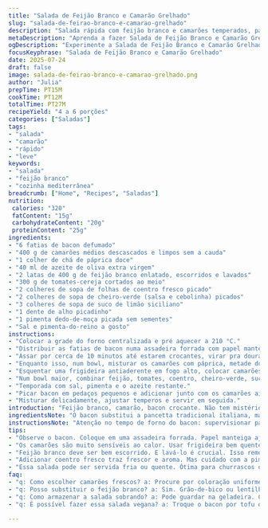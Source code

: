 ```yaml
---
title: "Salada de Feijão Branco e Camarão Grelhado"
slug: "salada-de-feirao-branco-e-camarao-grelhado"
description: "Salada rápida com feijão branco e camarões temperados, pancetta crocante substituída por bacon, toque de limão siciliano e coentro fresco para leveza. Utiliza menos óleo, pimenta dedo-de-moça no lugar do piment d’Espelette. Combina sabores mediterrâneos com o frescor brasileiro. Fácil de preparar em 25 minutos, rende 4 a 6 porções, sem glúten, lactose ou ovos. Ideal para refeições leves e nutritivas com proteínas magras e fibras."
metaDescription: "Aprenda a fazer Salada de Feijão Branco e Camarão Grelhado. Prato leve, nutritivo e saboroso. Pronto em 25 minutos."
ogDescription: "Experimente a Salada de Feijão Branco e Camarão Grelhado. Sabor mediterrâneo e frescor brasileiro em cada garfada."
focusKeyphrase: "Salada de Feijão Branco e Camarão Grelhado"
date: 2025-07-24
draft: false
image: salada-de-feirao-branco-e-camarao-grelhado.png
author: "Julia"
prepTime: PT15M
cookTime: PT12M
totalTime: PT27M
recipeYield: "4 a 6 porções"
categories: ["Saladas"]
tags:
- "salada"
- "camarão"
- "rápido"
- "leve"
keywords:
- "salada"
- "feijão branco"
- "cozinha mediterrânea"
breadcrumb: ["Home", "Recipes", "Saladas"]
nutrition: 
 calories: "320"
 fatContent: "15g"
 carbohydrateContent: "20g"
 proteinContent: "25g"
ingredients:
- "6 fatias de bacon defumado"
- "400 g de camarões médios descascados e limpos sem a cauda"
- "1 colher de chá de páprica doce"
- "40 ml de azeite de oliva extra virgem"
- "2 latas de 400 g de feijão branco enlatado, escorridos e lavados"
- "300 g de tomates-cereja cortados ao meio"
- "2 colheres de sopa de folhas de coentro fresco picado"
- "2 colheres de sopa de cheiro-verde (salsa e cebolinha) picados"
- "3 colheres de sopa de suco de limão siciliano"
- "1 dente de alho picadinho"
- "1 pimenta dedo-de-moça picada sem sementes"
- "Sal e pimenta-do-reino a gosto"
instructions:
- "Colocar a grade do forno centralizada e pré aquecer a 210 °C."
- "Distribuir as fatias de bacon numa assadeira forrada com papel manteiga."
- "Assar por cerca de 10 minutos até estarem crocantes, virar pra dourar mais uniforme."
- "Enquanto isso, num bowl, misturar os camarões com páprica, metade do azeite, sal e pimenta."
- "Esquentar uma frigideira antiaderente em fogo alto, colocar camarões e grelhar de 2 a 3 min de cada lado, até mudarem de cor."
- "Num bowl maior, combinar feijão, tomates, coentro, cheiro-verde, suco do limão, alho e pimenta dedo-de-moça."
- "Temporada com sal, pimenta e o azeite restante."
- "Picar bacon em pedaços pequenos e adicionar junto com os camarões ainda quentes à salada."
- "Misturar delicadamente, ajustar temperos e servir em seguida."
introduction: "Feijão branco, camarão, bacon crocante. Não tem mistério. Rapidinho fica pronto. Frio ou quente, cabe bem no almoço ou janta. Valor proteico bom, fibra e sabor que curte todo mundo. Páprica mistura com toque de limão. Pimenta dedo-de-moça corta a doçura do tomate e do feijão. Um prato que traz o frescor da erva brasileira junto com a pegada mediterrânea do azeite e do vinagre. Equilibrado. Leve para dias quentes ou pra quem quer comer algo mais natural. Fácil de fazer, pouco ingrediente, gasto moderado. Serve a família ou convidados. Presença garantida em almoços práticos, parrillas ou bate papo com cerveja gelada. Achou complicado? Nem tanto, aqui o segredo é só pegar o jeito de grelhar o camarão e deixar bacon crocante. O resto é combinar, ajustar sal e pronto."
ingredientsNote: "O bacon substitui a pancetta tradicional italiana, mais fácil de achar em supermercados brasileiros e com sabor marcante e defumado. As quantidades foram ajustadas para dar equilíbrio no prato, evitando excesso de gordura. A pimenta dedo-de-moça traz calor e frescor típico da cozinha brasileira, substituindo o piment d’Espelette francês. O limão siciliano no lugar do vinagre de vinho tinto ajuda a lembrar mais o sabor brasileiro e acrescenta acidez brilhante que quebra gordura do bacon e camarão. A coentro é opção mais comum para paladares daqui, funciona muito bem com feijão branco, trazendo notas herbais únicas. Tomates-cereja equilibram com acidez e doçura nos bocados. O alho é um aromatizante clássico, discreto mas essencial para essa receita."
instructionsNote: "Atenção no tempo de forno do bacon: supervisionar para não queimar, virar na metade para tostar por igual. O calor uniformiza crocância e evita excesso de gordura residual. Para o camarão, panela bem quente é fundamental para selar e manter suculência. Tempere previamente com sal, pimenta e páprica para aquele toque defumado e cor vibrante. O feijão deve ser escorrido e lavado para tirar o excesso de sódio e líquido da conserva, para que a salada não fique aguada. Misture ingredientes com cuidado para não amassar o feijão e preservar textura. Os camarões entram ainda quentes para dar aquela temperatura convidativa, mas a salada pode ser servida fria ou em temperatura ambiente. Ajustes de sal e pimenta podem ser feitos ao final para favorecer o ponto ideal. Lembre-se de manipular a pimenta dedo-de-moça com cuidado para evitar ardência excessiva, retire sementes para controlar o picante. Essa receita pode ser incrementada com fatias de abacate para versão mais cremosa, ou com folhas de rúcula para frescor apimentado. Experimente. Pronto para servir em pratos fundos ou tigelas, acompanha bem pão italiano ou torradas rusticas."
tips:
- "Observe o bacon. Coloque em uma assadeira forrada. Papel manteiga ajuda a não grudar. Fique de olho no tempo. Não deixe queimar. Vire na metade. Isso faz o bacon ficar crocante de verdade. Você vai querer essa textura."
- "Os camarões são muito sensíveis ao calor. Usar frigideira bem quente. Isso sela nutrientes e sabor. Camarões mudam de cor rapidamente. Não demore muito. 2 a 3 minutos é o ideal. Se passar do ponto, ficam borrachudos e secos."
- "Feijão branco deve ser bem escorrido. E lavá-lo é crucial. Isso remove excessos de sódio. Assim a salada não fica aguada. Combine os ingredientes com cuidado ao misturar. O feijão deve manter a forma. Mistura delicada é a chave."
- "Adicionar coentro fresco traz frescor e aroma. Mas cuidado com a pimenta dedo-de-moça. Retire as sementes para controlar ardência. O sabor precisa ser equilibrado. Um toque a mais de limão siciliano também melhora."
- "Essa salada pode ser servida fria ou quente. Ótima para churrascos ou almoços. Também combina com pão italiano ou torradas. Pode incrementar com fatias de abacate. Ou até adicionar rúcula para mais frescor."
faq:
- "q: Como escolher camarões frescos? a: Procure por coloração uniforme. Olhe para os olhos. Devem estar brilhantes. Cheire o camarão. Fresco não tem cheiro forte. Se possível, compre no dia."
- "q: Posso substituir o feijão branco? a: Sim. Grão-de-bico ou lentilha funcionam bem. Mas o sabor muda um pouco. Prepare com paciência. Ajuste os temperos para harmonizar."
- "q: Como armazenar a salada sobrando? a: Pode guardar na geladeira. Coloque em recipiente fechado. Consume em até 2 dias. Não deixe muito tempo. Ingredientes frescos perdem qualidade."
- "q: É possível fazer essa salada vegana? a: Troque o bacon por tofu defumado. Use feijão e adicione legumes crus. Isso traz crocância e sabor. Experimente diferentes ervas e especiarias."

---
```

